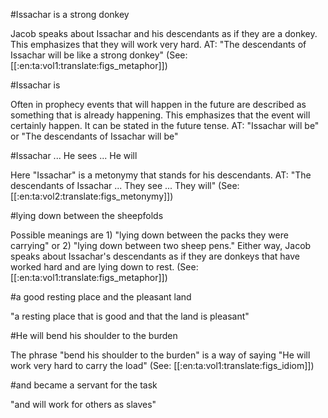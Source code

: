 #Issachar is a strong donkey

Jacob speaks about Issachar and his descendants as if they are a donkey. This emphasizes that they will work very hard. AT: "The descendants of Issachar will be like a strong donkey" (See: [[:en:ta:vol1:translate:figs_metaphor]])

#Issachar is

Often in prophecy events that will happen in the future are described as something that is already happening. This emphasizes that the event will certainly happen. It can be stated in the future tense. AT: "Issachar will be" or "The descendants of Issachar will be"

#Issachar ... He sees ... He will

Here "Issachar" is a metonymy that stands for his descendants. AT: "The descendants of Issachar ... They see ... They will" (See: [[:en:ta:vol2:translate:figs_metonymy]])

#lying down between the sheepfolds

Possible meanings are 1) "lying down between the packs they were carrying" or 2) "lying down between two sheep pens." Either way, Jacob speaks about Issachar's descendants as if they are donkeys that have worked hard and are lying down to rest. (See: [[:en:ta:vol1:translate:figs_metaphor]])

#a good resting place and the pleasant land

"a resting place that is good and that the land is pleasant"

#He will bend his shoulder to the burden

The phrase "bend his shoulder to the burden" is a way of saying "He will work very hard to carry the load" (See: [[:en:ta:vol1:translate:figs_idiom]])

#and became a servant for the task

"and will work for others as slaves"